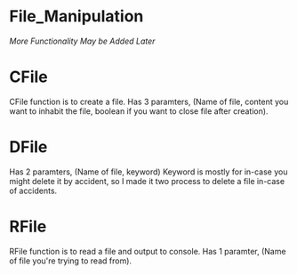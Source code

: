 # File_Manipulation

_More Functionality May be Added Later_

# CFile
CFile function is to create a file.
Has 3 paramters, (Name of file, content you want to inhabit the file, boolean if you want to close file after creation).
# DFile
Has 2 paramters, (Name of file, keyword)
Keyword is mostly for in-case you might delete it by accident, so I made it two process to delete a file in-case of accidents.
# RFile
RFile function is to read a file and output to console.
Has 1 paramter, (Name of file you're trying to read from).
